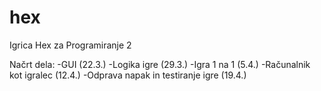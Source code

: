 # hex
Igrica Hex za Programiranje 2

Načrt dela:
-GUI (22.3.)
-Logika igre (29.3.)
-Igra 1 na 1 (5.4.)
-Računalnik kot igralec (12.4.)
-Odprava napak in testiranje igre (19.4.) 
